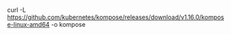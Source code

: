 curl -L https://github.com/kubernetes/kompose/releases/download/v1.16.0/kompose-linux-amd64 -o kompose
